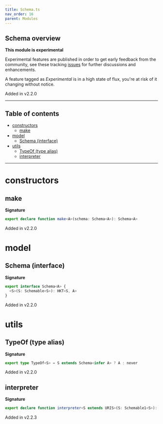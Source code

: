 ```yaml
---
title: Schema.ts
nav_order: 16
parent: Modules
---
```


## Schema overview

**This module is experimental**

Experimental features are published in order to get early feedback from the community, see these tracking
[issues](https://github.com/gcanti/io-ts/issues?q=label%3Av2.2+) for further discussions and enhancements.

A feature tagged as _Experimental_ is in a high state of flux, you're at risk of it changing without notice.

Added in v2.2.0

---

<h2 class="text-delta">Table of contents</h2>

- [constructors](#constructors)
  - [make](#make)
- [model](#model)
  - [Schema (interface)](#schema-interface)
- [utils](#utils)
  - [TypeOf (type alias)](#typeof-type-alias)
  - [interpreter](#interpreter)

---

# constructors

## make

**Signature**

```ts
export declare function make<A>(schema: Schema<A>): Schema<A>
```

Added in v2.2.0

# model

## Schema (interface)

**Signature**

```ts
export interface Schema<A> {
  <S>(S: Schemable<S>): HKT<S, A>
}
```

Added in v2.2.0

# utils

## TypeOf (type alias)

**Signature**

```ts
export type TypeOf<S> = S extends Schema<infer A> ? A : never
```

Added in v2.2.0

## interpreter

**Signature**

```ts
export declare function interpreter<S extends URIS>(S: Schemable1<S>): <A>(schema: Schema<A>) => Kind<S, A>
```

Added in v2.2.3
